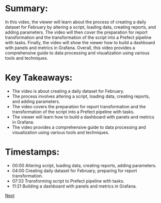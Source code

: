 # Summary:

In this video, the viewer will learn about the process of creating a daily dataset for February by altering a script, loading data, creating reports, and adding parameters. The video will then cover the preparation for report transformation and the transformation of the script into a Prefect pipeline with tasks. Finally, the video will show the viewer how to build a dashboard with panels and metrics in Grafana. Overall, this video provides a comprehensive guide to data processing and visualization using various tools and techniques.

# Key Takeaways:

- The video is about creating a daily dataset for February.
- The process involves altering a script, loading data, creating reports, and adding parameters.
- The video covers the preparation for report transformation and the transformation of the script into a Prefect pipeline with tasks.
- The viewer will learn how to build a dashboard with panels and metrics in Grafana.
- The video provides a comprehensive guide to data processing and visualization using various tools and techniques.

# Timestamps:

- 00:00 Altering script, loading data, creating reports, adding parameters.
- 04:00 Creating daily dataset for February, preparing for report transformation.
- 07:33 Transforming script to Prefect pipeline with tasks.
- 11:21 Building a dashboard with panels and metrics in Grafana.


[Next](3.2%20Introduction%20to%20Prefect.md)